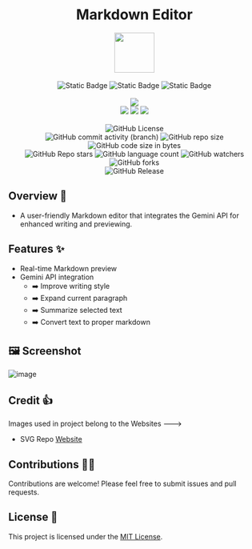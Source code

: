 <div align="center">
     <h1>Markdown Editor</h1>
     <img src="https://github.com/user-attachments/assets/9bfca931-4a6a-46bc-818d-9e3a09b753d3" height=80px width=80px/>
     <br/>
     <br/>
     <img alt="Static Badge" src="https://img.shields.io/badge/Python-red?style=for-the-badge&logo=python&logoColor=white">
     <img alt="Static Badge" src="https://img.shields.io/badge/Gemini-darkgreen?style=for-the-badge&logo=gemini&logoColor=white">
     <img alt="Static Badge" src="https://img.shields.io/badge/Tkinter-blue?style=for-the-badge&logo=python&logoColor=white">
     <br/>
     <br/>
     <!-- Open Source -->
     <img src="https://badges.frapsoft.com/os/v1/open-source.svg?v=103">
     <br/>
     <!-- Contributions -->
     <img src="https://img.shields.io/static/v1.svg?label=Contributions&message=Welcome&color=#013220">
     <!-- Built By -->
     <img src="https://img.shields.io/badge/Built%20by-Abhinav%20Kumar-0059b3">
     <!-- Maintained -->
     <img src="https://img.shields.io/static/v1.svg?label=Maintained&message=Yes&color=red">
     <br/>
     <!-- --------------------------------------------- -->
     <br/>
     <!-- License -->
     <img alt="GitHub License" src="https://img.shields.io/github/license/abhinavkumar2369/Python-Markdown-Editor">
     <br/>
     <!-- Commit Count -->
     <img alt="GitHub commit activity (branch)" src="https://img.shields.io/github/commit-activity/t/abhinavkumar2369/Python-Markdown-Editor/main">
     <!-- Repo Size -->
     <img alt="GitHub repo size" src="https://img.shields.io/github/repo-size/abhinavkumar2369/Python-Markdown-Editor?style=flat&color=orange">
     <!-- Repo Code -->
     <img alt="GitHub code size in bytes" src="https://img.shields.io/github/languages/code-size/abhinavkumar2369/Python-Markdown-Editor">
     <br/>
     <img alt="GitHub Repo stars" src="https://img.shields.io/github/stars/abhinavkumar2369/Python-Markdown-Editor?style=flat&color=orange">
     <!-- Language Count -->
     <img alt="GitHub language count" src="https://img.shields.io/github/languages/count/abhinavkumar2369/Python-Markdown-Editor">
     <!-- Watchers -->
     <img alt="GitHub watchers" src="https://img.shields.io/github/watchers/abhinavkumar2369/Python-Markdown-Editor?style=flat">
     <!-- Forks -->
     <img alt="GitHub forks" src="https://img.shields.io/github/forks/abhinavkumar2369/Python-Markdown-Editor?style=flat&color=orange">
     <br/>
     <img alt="GitHub Release" src="https://img.shields.io/github/v/release/abhinavkumar2369/Python-Markdown-Editor">
</div>


## Overview 🌟
- A user-friendly Markdown editor that integrates the Gemini API for enhanced writing and previewing.

## Features ✨
- Real-time Markdown preview
- Gemini API integration
  - ➡️ Improve writing style
  - ➡️ Expand current paragraph
  - ➡️ Summarize selected text
  - ➡️ Convert text to proper markdown


## 🖼️ Screenshot
![image](https://github.com/user-attachments/assets/aef3b0a3-0a45-46b9-9bc8-e8507a412b75)


## Credit 👍 
Images used in project belong to the Websites --->
- SVG Repo <a href="https://www.svgrepo.com/"> Website </a>

## Contributions 🧑‍💻
Contributions are welcome! Please feel free to submit issues and pull requests.

## License 🪪
This project is licensed under the [MIT License](LICENSE).
